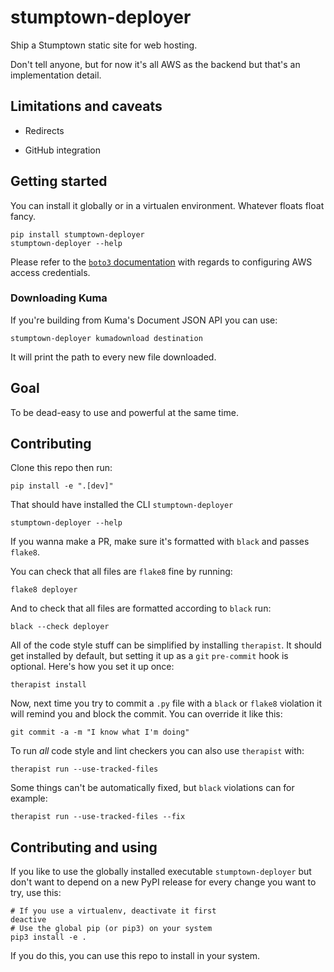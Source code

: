# stumptown-deployer

Ship a Stumptown static site for web hosting.

Don't tell anyone, but for now it's all AWS as the backend but that's an
implementation detail.

## Limitations and caveats

- Redirects

- GitHub integration

## Getting started

You can install it globally or in a virtualen environment. Whatever floats
float fancy.

    pip install stumptown-deployer
    stumptown-deployer --help

Please refer to the [`boto3` documentation](https://boto3.amazonaws.com/v1/documentation/api/latest/guide/quickstart.html#configuration) with regards to configuring AWS access
credentials.

### Downloading Kuma

If you're building from Kuma's Document JSON API you can use:

    stumptown-deployer kumadownload destination

It will print the path to every new file downloaded.

## Goal

To be dead-easy to use and powerful at the same time.

## Contributing

Clone this repo then run:

    pip install -e ".[dev]"

That should have installed the CLI `stumptown-deployer`

    stumptown-deployer --help

If you wanna make a PR, make sure it's formatted with `black` and passes `flake8`.

You can check that all files are `flake8` fine by running:

    flake8 deployer

And to check that all files are formatted according to `black` run:

    black --check deployer

All of the code style stuff can be simplified by installing `therapist`. It should
get installed by default, but setting it up as a `git` `pre-commit` hook is optional.
Here's how you set it up once:

    therapist install

Now, next time you try to commit a `.py` file with a `black` or `flake8` violation
it will remind you and block the commit. You can override it like this:

    git commit -a -m "I know what I'm doing"

To run _all_ code style and lint checkers you can also use `therapist` with:

    therapist run --use-tracked-files

Some things can't be automatically fixed, but `black` violations can for example:

    therapist run --use-tracked-files --fix

## Contributing and using

If you like to use the globally installed executable `stumptown-deployer`
but don't want to depend on a new PyPI release for every change you want
to try, use this:

    # If you use a virtualenv, deactivate it first
    deactive
    # Use the global pip (or pip3) on your system
    pip3 install -e .

If you do this, you can use this repo to install in your system.
